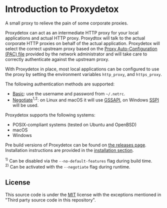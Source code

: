 # Introduction to Proxydetox

A small proxy to relieve the pain of some corporate proxies.

Proxydetox can act as an intermediate HTTP proxy for your local applications and
actual HTTP proxy. Proxydtox will talk to the actual corporate HTTP proxies on
behalf of the actual application. Proxydetox will select the correct upstream
proxy based on the [Proxy Auto-Configuration (PAC) file][mdnpac] provided by the
network administrator and will take care to correctly authenticate against the
upstream proxy.

With Proxydetox in place, most local applications can be configured to use the
proxy by setting the environment variables `http_proxy`, and `https_proxy`.

The following authentication methods are supported:

- [Basic][basic]: use the username and password from `~/.netrc`.
- [Negotiate][negotiate]<sup>1,2</sup>: on Linux and macOS it will use
  [GSSAPI][gssapi], on Windows [SSPI][sspi] will be used.

Proxydetox supports the following systems:

- POSIX-compliant systems (tested on Ubuntu and OpenBSD)
- macOS
- Windows

Pre build versions of Proxydetox can be found on [the releases page][releases].
Installation instructions are provided in the
[installation section](installation.md).

<sup>1)</sup> Can be disabled via the `--no-default-features` flag during build
time.<br>
<sup>2)</sup> Can be activated with the `--negotiate` flag during runtime.

[mdnpac]: https://developer.mozilla.org/en-US/docs/Web/HTTP/Proxy_servers_and_tunneling/Proxy_Auto-Configuration_(PAC)_file "Proxy Auto-Configuration (PAC) file"
[basic]: https://developer.mozilla.org/en-US/docs/Web/HTTP/Authentication#basic_authentication_scheme "Basic authentication scheme"
[negotiate]: https://www.rfc-editor.org/rfc/rfc4559.html#section-4 "HTTP Negotiate Authentication Scheme"
[sspi]: https://docs.microsoft.com/en-us/windows/win32/rpc/security-support-provider-interface-sspi- "Security Support Provider Interface (SSPI)"
[gssapi]: https://web.mit.edu/kerberos/krb5-devel/doc/appdev/gssapi.html "Generic Security Services API (GSSAPI)"
[releases]: https://github.com/kiron1/proxydetox/releases "Proxydetox releases"

## License

This source code is under the [MIT](https://opensource.org/licenses/MIT) license
with the exceptions mentioned in "Third party source code in this repository".
